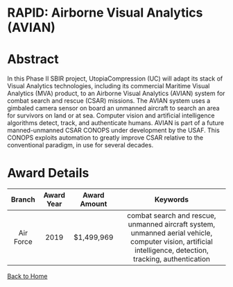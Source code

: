 
RAPID: Airborne Visual Analytics (AVIAN)
========================================

# Abstract


In this Phase II SBIR project, UtopiaCompression (UC) will adapt its stack of Visual Analytics technologies, including its commercial Maritime Visual Analytics (MVA) product, to an Airborne Visual Analytics (AVIAN) system for combat search and rescue (CSAR) missions. The AVIAN system uses a gimbaled camera sensor on board an unmanned aircraft to search an area for survivors on land or at sea. Computer vision and artificial intelligence algorithms detect, track, and authenticate humans. AVIAN is part of a future manned-unmanned CSAR CONOPS under development by the USAF. This CONOPS exploits automation to greatly improve CSAR relative to the conventional paradigm, in use for several decades.  

# Award Details

|Branch|Award Year|Award Amount|Keywords|
| :---: | :---: | :---: | :---: |
|Air Force|2019|$1,499,969|combat search and rescue, unmanned aircraft system, unmanned aerial vehicle, computer vision, artificial intelligence, detection, tracking, authentication|
  
  


[Back to Home](https://github.com/chrischow/dod_sbir_awards/Reports/DJ/#1453)